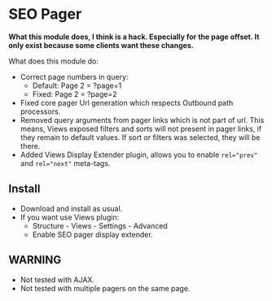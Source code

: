 # SEO Pager

**What this module does, I think is a hack. Especially for the page offset. It only exist because some clients want these changes.**

What does this module do:

- Correct page numbers in query:
    - Default: Page 2 = ?page=1
    - Fixed: Page 2 = ?page=2
- Fixed core pager Url generation which respects Outbound path processors.
- Removed query arguments from pager links which is not part of url. This means, Views exposed filters and sorts will not present in pager links, if they remain to default values. If sort or filters was selected, they will be there.
- Added Views Display Extender plugin, allows you to enable `rel="prev"` and `rel="next"` meta-tags.


## Install

- Download and install as usual.
- If you want use Views plugin:
    - Structure - Views - Settings - Advanced
    - Enable SEO pager display extender.


## WARNING

- Not tested with AJAX.
- Not tested with multiple pagers on the same page.
